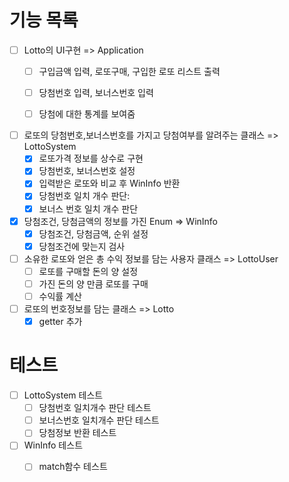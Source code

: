 # 기능 목록
- [ ] Lotto의 UI구현 => Application
    - [ ] 구입금액 입력, 로또구매, 구입한 로또 리스트 출력
    - [ ] 당첨번호 입력, 보너스번호 입력
    - [ ] 당첨에 대한 통계를 보여줌


- [ ] 로또의 당첨번호,보너스번호를 가지고 당첨여부를 알려주는 클래스 => LottoSystem
    - [x] 로또가격 정보를 상수로 구현
    - [x] 당첨번호, 보너스번호 설정
    - [x] 입력받은 로또와 비교 후 WinInfo 반환
    - [x] 당첨번호 일치 개수 판단:
    - [x] 보너스 번호 일치 개수 판단

- [x] 당첨조건, 당첨금액의 정보를 가진 Enum => WinInfo 
  - [x] 당첨조건, 당첨금액, 순위 설정
  - [x] 당첨조건에 맞는지 검사

- [ ] 소유한 로또와 얻은 총 수익 정보를 담는 사용자 클래스 => LottoUser 
    - [ ] 로또를 구매할 돈의 양 설정
    - [ ] 가진 돈의 양 만큼 로또를 구매
    - [ ] 수익률 계산

- [ ] 로또의 번호정보를 담는 클래스 => Lotto
    - [x] getter 추가

# 테스트
- [ ] LottoSystem 테스트
  - [ ] 당첨번호 일치개수 판단 테스트
  - [ ] 보너스번호 일치개수 판단 테스트
  - [ ] 당첨정보 반환 테스트

- [ ] WinInfo 테스트
  - [ ] match함수 테스트
  
